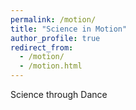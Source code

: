 ```yaml
---
permalink: /motion/
title: "Science in Motion"
author_profile: true
redirect_from: 
  - /motion/
  - /motion.html
---
```


Science through Dance 
